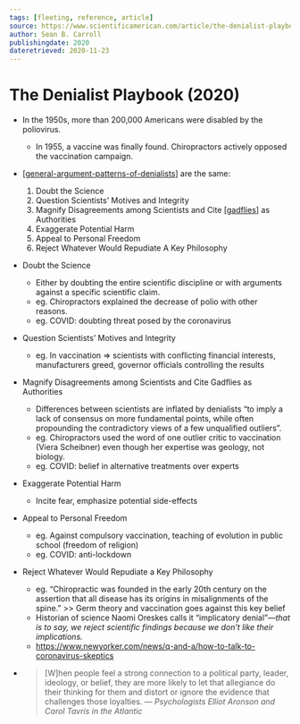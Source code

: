 ```yaml
---
tags: [fleeting, reference, article]
source: https://www.scientificamerican.com/article/the-denialist-playbook/
author: Sean B. Carroll
publishingdate: 2020
dateretrieved: 2020-11-23
---
```


# The Denialist Playbook (2020)

- In the 1950s, more than 200,000 Americans were disabled by the poliovirus.
  - In 1955, a vaccine was finally found. Chiropractors actively opposed the vaccination campaign.
- [[general-argument-patterns-of-denialists]] are the same:
  1. Doubt the Science
  2. Question Scientists’ Motives and Integrity
  3. Magnify Disagreements among Scientists and Cite [[gadflies]] as Authorities
  4. Exaggerate Potential Harm
  5. Appeal to Personal Freedom
  6. Reject Whatever Would Repudiate A Key Philosophy

- Doubt the Science 
  - Either by doubting the entire scientific discipline or with arguments against a specific scientific claim.
  - eg. Chiropractors explained the decrease of polio with other reasons.
  - eg. COVID: doubting threat posed by the coronavirus
- Question Scientists’ Motives and Integrity
  - eg. In vaccination => scientists with conflicting financial interests, manufacturers greed, governor officials controlling the results
- Magnify Disagreements among Scientists and Cite Gadflies as Authorities
  - Differences between scientists are inflated by denialists “to imply a lack of consensus on more fundamental points, while often propounding the contradictory views of a few unqualified outliers”.
  - eg. Chiropractors used the word of one outlier critic to vaccination (Viera Scheibner) even though her expertise was geology, not biology.
  - eg. COVID: belief in alternative treatments over experts
- Exaggerate Potential Harm
  - Incite fear, emphasize potential side-effects
- Appeal to Personal Freedom
  - eg. Against compulsory vaccination, teaching of evolution in public school (freedom of religion)
  - eg. COVID: anti-lockdown
- Reject Whatever Would Repudiate a Key Philosophy 
  - eg. “Chiropractic was founded in the early 20th century on the assertion that all disease has its origins in misalignments of the spine.” >> Germ theory and vaccination goes against this key belief
  - Historian of science Naomi Oreskes calls it “implicatory denial”—*that is to say, we reject scientific findings because we don’t like their implications.*
  - https://www.newyorker.com/news/q-and-a/how-to-talk-to-coronavirus-skeptics


- > [W]hen people feel a strong connection to a political party, leader, ideology, or belief, they are more likely to let that allegiance do their thinking for them and distort or ignore the evidence that challenges those loyalties. — *Psychologists Elliot Aronson and Carol Tavris in the Atlantic*

[//begin]: # "Autogenerated link references for markdown compatibility"
[general-argument-patterns-of-denialists]: ../0-archive/general-argument-patterns-of-denialists "General Argument Patterns of Denialists"
[gadflies]: ../3-literature/gadflies "Gadflies"
[//end]: # "Autogenerated link references"